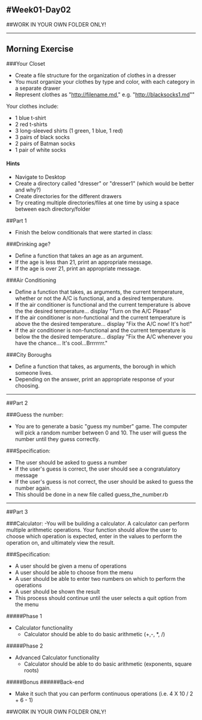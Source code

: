#Week01-Day02
---
##WORK IN YOUR OWN FOLDER ONLY!


---

## Morning Exercise

###Your Closet

- Create a file structure for the organization of clothes in a dresser
- You must organize your clothes by type and color, with each category in a separate drawer
- Represent clothes as "http://filename.md," e.g. "http://blacksocks1.md""

Your clothes include:

- 1 blue t-shirt
- 2 red t-shirts
- 3 long-sleeved shirts (1 green, 1 blue, 1 red)
- 3 pairs of black socks
- 2 pairs of Batman  socks
- 1 pair of white socks


#### Hints

- Navigate to Desktop
- Create a directory called "dresser" or "dresser1" (which would be better and why?)
- Create directories for the different drawers
- Try creating multiple directories/files at one time by using a space between each directory/folder <noframes></noframes>

##Part 1
- Finish the below conditionals that were started in class:

###Drinking age?
- Define a function that takes an age as an argument.
- If the age is less than 21, print an appropriate message. 
- If the age is over 21, print an appropriate message.


###Air Conditioning
- Define a function that takes, as arguments, the current temperature, whether or not the A/C is functional, and a desired temperature.
- If the air conditioner is functional and the current temperature is above the the desired temperature... display "Turn on the A/C Please"
- If the air conditioner is non-functional and the current temperature is above the the desired temperature... display "Fix the A/C now!  It's hot!"
- If the air conditioner is non-functional and the current temperature is below the the desired temperature... display "Fix the A/C whenever you have the chance...  It's cool...Brrrrrrr."


###City Boroughs
- Define a function that takes, as arguments, the borough in which someone lives.
- Depending on the answer, print an appropriate response of your choosing.


---

##Part 2

###Guess the number:
- You are to generate a basic "guess my number" game.  The computer will pick a random number between 0 and 10.  The user will guess the number until they guess correctly.

###Specification:
- The user should be asked to guess a number
- If the user's guess is correct, the user should see a congratulatory message
- If the user's guess is not correct, the user should be asked to guess the number again.
- This should be done in a new file called guess_the_number.rb



---


##Part 3

###Calculator:
-You will be building a calculator.  A calculator can perform multiple arithmetic operations.  Your function should allow the user to choose which operation is expected, enter in the values to perform the operation on, and ultimately view the result.

###Specification:
- A user should be given a menu of operations
- A user should be able to choose from the menu
- A user should be able to enter two numbers on which to perform the operations
- A user should be shown the result
- This process should continue until the user selects a quit option from the menu

#####Phase 1
- Calculator functionality
	- Calculator should be able to do basic arithmetic (+,-, *, /)

#####Phase 2
- Advanced Calculator functionality
	- Calculator should be able to do basic arithmetic (exponents, square roots)

#####Bonus
######Back-end
- Make it such that you can perform continuous operations (i.e. 4 X 10 / 2 + 6 - 1)


##WORK IN YOUR OWN FOLDER ONLY!
